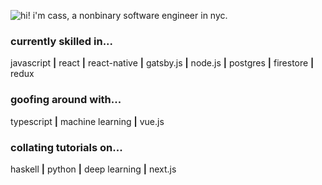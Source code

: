 ![hi! i'm cass, a nonbinary software engineer in nyc.](https://i.imgur.com/4Z7KMbg.gif)

### currently skilled in...
  javascript **|** react **|** react-native **|** gatsby.js **|** node.js **|** postgres **|** firestore **|** redux

### goofing around with...
  typescript **|** machine learning **|** vue.js 
  
### collating tutorials on...
  haskell **|** python **|** deep learning **|** next.js
  


